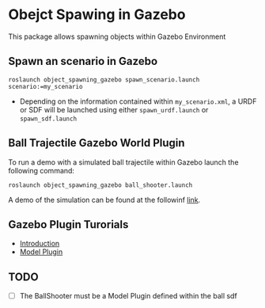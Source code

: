 # Obejct Spawing in Gazebo
This package allows spawning objects within Gazebo Environment

## Spawn an scenario in Gazebo
```
roslaunch object_spawning_gazebo spawn_scenario.launch scenario:=my_scenario
```

- Depending on the information contained within `my_scenario.xml`, a URDF or SDF will be launched using either `spawn_urdf.launch` or `spawn_sdf.launch`

## Ball Trajectile Gazebo World Plugin
To run a demo with a simulated ball trajectile within Gazebo launch the following command:
```
roslaunch object_spawning_gazebo ball_shooter.launch
```
A demo of the simulation can be found at the followinf [link](https://youtu.be/T3CwwptJAtQ).

## Gazebo Plugin Turorials
- [Introduction](https://classic.gazebosim.org/tutorials?tut=plugins_hello_world)
- [Model Plugin](https://classic.gazebosim.org/tutorials?tut=plugins_model&cat=write_plugin)


## TODO
- [ ] The BallShooter must be a Model Plugin defined within the ball sdf

